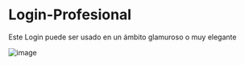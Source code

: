 # Login-Profesional
Este Login puede ser usado en un ámbito glamuroso o muy elegante

![image](https://user-images.githubusercontent.com/66984715/147139937-2dca319a-3259-4e1b-8655-e27874882da5.jpeg)
